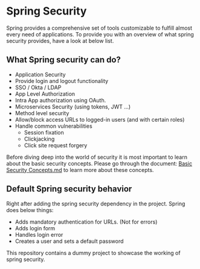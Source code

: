 # Spring Security
Spring provides a comprehensive set of tools customizable to fulfill almost every need of applications.
To provide you with an overview of what spring security provides, have a look at below list.

## What Spring security can do?
- Application Security
- Provide login and logout functionality
- SSO / Okta / LDAP
- App Level Authorization
- Intra App authorization using OAuth.
- Microservices Security (using tokens, JWT ...)
- Method level security
- Allow/block access URLs to logged-in users (and with certain roles)
- Handle common vulnerabilities
    - Session fixation
    - Clickjacking
    - Click site request forgery

Before diving deep into the world of security it is most important to learn about the basic security concepts.
Please go through the document: [Basic Security Concepts.md](docs%2FBasic%20Security%20Concepts.md) to learn more about
these concepts.

## Default Spring security behavior
Right after adding the spring security dependency in the project. Spring does below things:
- Adds mandatory authentication for URLs. (Not for errors)
- Adds login form
- Handles login error
- Creates a user and sets a default password

This repository contains a dummy project to showcase the working of spring security.
